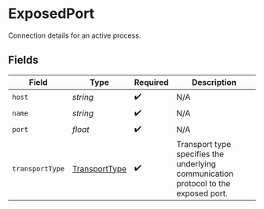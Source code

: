 # ExposedPort

Connection details for an active process.


## Fields

| Field                                                                               | Type                                                                                | Required                                                                            | Description                                                                         |
| ----------------------------------------------------------------------------------- | ----------------------------------------------------------------------------------- | ----------------------------------------------------------------------------------- | ----------------------------------------------------------------------------------- |
| `host`                                                                              | *string*                                                                            | :heavy_check_mark:                                                                  | N/A                                                                                 |
| `name`                                                                              | *string*                                                                            | :heavy_check_mark:                                                                  | N/A                                                                                 |
| `port`                                                                              | *float*                                                                             | :heavy_check_mark:                                                                  | N/A                                                                                 |
| `transportType`                                                                     | [TransportType](../../Models/Shared/TransportType.md)                               | :heavy_check_mark:                                                                  | Transport type specifies the underlying communication protocol to the exposed port. |